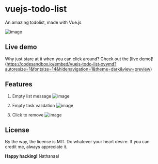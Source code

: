 # vuejs-todo-list
An amazing todolist, made with Vue.js

![image](https://user-images.githubusercontent.com/21281852/151675474-5c7a1108-317a-4e60-9ae8-a94718fe42a6.png)

## Live demo
Why just stare at it when you can click around? Check out the [live demo]! (https://codesandbox.io/embed/vuejs-todo-list-xyymd?autoresize=1&fontsize=14&hidenavigation=1&theme=dark&view=preview)

## Features

1. Empty list message
![image](https://user-images.githubusercontent.com/21281852/151675484-345bb10f-9495-4d5f-ae10-f0ca0ee0046c.png)

2. Empty task validation
![image](https://user-images.githubusercontent.com/21281852/151675520-872d31f5-8da6-49d0-88dd-29846335f8e0.png)

3. Click to remove
![image](https://user-images.githubusercontent.com/21281852/151675531-b1179e83-cad1-4982-81a7-35639fc0c314.png)

## License
By the way, the license is MIT. Do whatever your heart desire. If you can credit me, always appreciate it.

**Happy hacking!**
Nathanael
